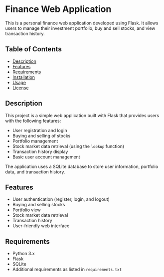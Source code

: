 # Finance Web Application

This is a personal finance web application developed using Flask. It allows users to manage their investment portfolio, buy and sell stocks, and view transaction history.

## Table of Contents

- [Description](#description)
- [Features](#features)
- [Requirements](#requirements)
- [Installation](#installation)
- [Usage](#usage)
- [License](#license)

## Description

This project is a simple web application built with Flask that provides users with the following features:

- User registration and login
- Buying and selling of stocks
- Portfolio management
- Stock market data retrieval (using the `lookup` function)
- Transaction history display
- Basic user account management

The application uses a SQLite database to store user information, portfolio data, and transaction history.

## Features

- User authentication (register, login, and logout)
- Buying and selling stocks
- Portfolio view
- Stock market data retrieval
- Transaction history
- User-friendly web interface

## Requirements

- Python 3.x
- Flask
- SQLite
- Additional requirements as listed in `requirements.txt`

